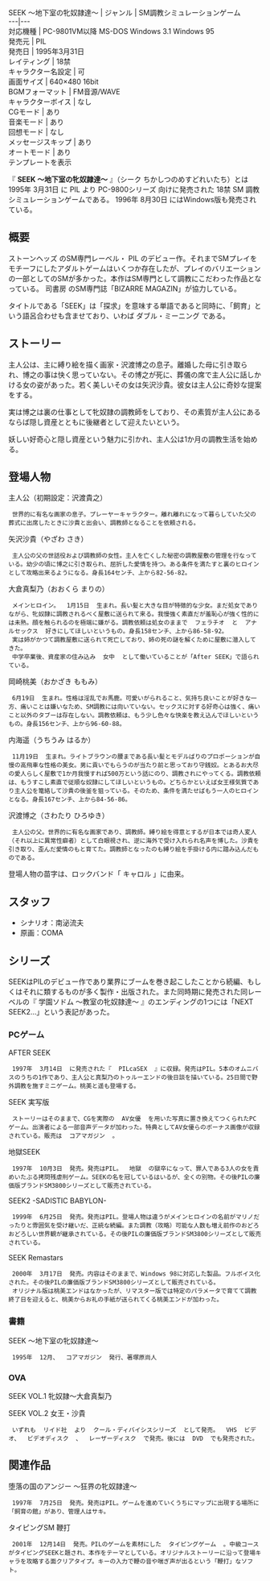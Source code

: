 SEEK 〜地下室の牝奴隷達〜  |  ジャンル  |  SM調教シミュレーションゲーム   
---|---  
対応機種  |  PC-9801VM以降  MS-DOS  Windows 3.1  Windows 95   
発売元  |  PIL   
発売日  |  1995年3月31日   
レイティング  |  18禁   
キャラクター名設定  |  可   
画面サイズ  |  640×480 16bit   
BGMフォーマット  |  FM音源/WAVE   
キャラクターボイス  |  なし   
CGモード  |  あり   
音楽モード  |  あり   
回想モード  |  なし   
メッセージスキップ  |  あり   
オートモード  |  あり   
テンプレートを表示  
  
『 **SEEK 〜地下室の牝奴隷達〜** 』（シーク ちかしつのめすどれいたち）とは  1995年  3月31日  に  PIL  より
PC-9800シリーズ  向けに発売された  18禁  SM  調教シミュレーションゲームである。  1996年  8月30日
にはWindows版も発売されている。

##  概要  

ストーンヘッズ  のSM専門レーベル・  PIL
のデビュー作。それまでSMプレイをモチーフにしたアダルトゲームはいくつか存在したが、プレイのバリエーションの一部としてのSMが多かった。本作はSM専門として調教にこだわった作品となっている。
司書房  のSM専門誌「BIZARRE MAGAZIN」が協力している。

タイトルである「SEEK」は「探求」を意味する単語であると同時に、「飼育」という語呂合わせも含ませており、いわば  ダブル・ミーニング  である。

##  ストーリー  

主人公は、主に縛り絵を描く画家・沢渡博之の息子。離婚した母に引き取られ、博之の事は快く思っていない。その博之が死に、葬儀の席で主人公に話しかける女の姿があった。若く美しいその女は矢沢沙貴。彼女は主人公に奇妙な提案をする。

実は博之は裏の仕事として牝奴隷の調教師をしており、その素質が主人公にあるならば隠し資産とともに後継者として迎えたいという。

妖しい好奇心と隠し資産という魅力に引かれ、主人公は1か月の調教生活を始める。

##  登場人物  

主人公（初期設定：沢渡貴之）

     世界的に有名な画家の息子。プレーヤーキャラクター。離れ離れになって暮らしていた父の葬式に出席したときに沙貴と出会い、調教師となることを依頼される。 
矢沢沙貴（やざわ さき）

     主人公の父の世話役および調教師の女性。主人を亡くした秘密の調教屋敷の管理を行なっている。幼少の頃に博之に引き取られ、屈折した愛情を持つ。ある条件を満たすと裏のヒロインとして攻略出来るようになる。身長164センチ、上から82-56-82。 
大倉真梨乃（おおくら まりの）

     メインヒロイン。  1月15日  生まれ。長い髪と大きな目が特徴的な少女。まだ処女でありながら、牝奴隷に調教されるべく屋敷に送られて来る。我慢強く素直だが羞恥心が強く性的には未熟。顔を触られるのを極端に嫌がる。調教依頼は処女のままで  フェラチオ  と  アナルセックス  好きにしてほしいというもの。身長158センチ、上から86-58-92。 
     実は姉がかつて調教屋敷に送られて死亡しており、姉の死の謎を解くために屋敷に潜入してきた。 
     中学卒業後、資産家の住み込み  女中  として働いていることが「After SEEK」で語られている。 
岡崎桃美（おかざき ももみ）

     6月19日  生まれ。性格は淫乱でお馬鹿。可愛いがられること、気持ち良いことが好きな一方、痛いことは嫌いなため、SM調教には向いていない。セックスに対する好奇心は強く、痛いこと以外のタブーは存在しない。調教依頼は、もう少し色々な快楽を教え込んでほしいというもの。身長156センチ、上から96-60-88。 
内海遥（うちうみ はるか）

     11月19日  生まれ。ライトブラウンの腰まである長い髪とモデルばりのプロポーションが自慢の高飛車な性格の美女。男に貢いでもらうのが当たり前と思っており守銭奴。とあるお大尽の愛人らしく屋敷で1か月我慢すれば500万という話にのり、調教されにやってくる。調教依頼は、もうすこし素直で従順な奴隷にしてほしいというもの。どちらかといえば女王様気質であり主人公を篭絡して沙貴の後釜を狙っている。そのため、条件を満たせばもう一人のヒロインとなる。身長167センチ、上から84-56-86。 
沢渡博之（さわたり ひろゆき）

     主人公の父。世界的に有名な画家であり、調教師。縛り絵を得意とするが日本では奇人変人（それ以上に異常性癖者）として白眼視され、逆に海外で受け入れられ名声を博した。沙貴を引き取り、歪んだ愛情のもと育てた。調教師となったのも縛り絵を手掛ける内に踏み込んだものである。 

登場人物の苗字は、ロックバンド「  キャロル  」に由来。

##  スタッフ  

  * シナリオ：南泌流夫 
  * 原画：COMA 

##  シリーズ  

SEEKはPILのデビュー作であり業界にブームを巻き起こしたことから続編、もしくはそれに類するものが多く製作・出版された。また同時期に発売された同レーベルの『
学園ソドム 〜教室の牝奴隷達〜  』のエンディングの1つには「NEXT SEEK2…」という表記があった。

###  PCゲーム  

AFTER SEEK

     1997年  3月14日  に発売された『  PILcaSEX  』に収録。発売はPIL。5本のオムニバスのうちの1作であり、主人公と真梨乃のトゥルーエンドの後日談を描いている。25日間で野外調教を施すミニゲーム。桃美と遥も登場する。 
SEEK 実写版

     ストーリーはそのままで、CGを実際の  AV女優  を用いた写真に置き換えてつくられたPCゲーム。出演者による一部音声データが加わった。特典としてAV女優らのボーナス画像が収録されている。販売は  コアマガジン  。 
地獄SEEK

     1997年  10月3日  発売。発売はPIL。  地獄  の獄卒になって、罪人である3人の女を責めいたぶる拷問残虐刑ゲーム。SEEKの名を冠しているはいるが、全くの別物。その後PILの廉価版ブランドSM3800シリーズとして販売されている。 
SEEK2 -SADISTIC BABYLON-

     1999年  6月25日  発売。発売はPIL。登場人物は違うがメインヒロインの名前がマリノだったりと雰囲気を受け継いだ、正統な続編。また調教（攻略）可能な人数も増え前作のおどろおどろしい世界観が継承されている。その後PILの廉価版ブランドSM3800シリーズとして販売されている。 
SEEK Remastars

     2000年  3月17日  発売。内容はそのままで、Windows 98に対応した製品。フルボイス化された。その後PILの廉価版ブランドSM3800シリーズとして販売されている。 
     オリジナル版は桃美エンドはなかったが、リマスター版では特定のパラメータで育てて調教終了日を迎えると、桃美からお礼の手紙が送られてくる桃美エンドが加わった。 

###  書籍  

SEEK 〜地下室の牝奴隷達〜

     1995年  12月、  コアマガジン  発行、著塚原尚人 

###  OVA  

SEEK VOL.1 牝奴隷〜大倉真梨乃

SEEK VOL.2 女王・沙貴

     いずれも  リイド社  より  クール・ディバイシスシリーズ  として発売。  VHS  ビデオ、  ビデオディスク  、  レーザーディスク  で発売。後には  DVD  でも発売された。 

##  関連作品  

堕落の国のアンジー 〜狂界の牝奴隷達〜

     1997年  7月25日  発売。発売はPIL。ゲームを進めていくうちにマップに出現する場所に「飼育の館」があり、管理人はサキ。 
タイピングSM 鞭打

     2001年  12月14日  発売。PILのゲームを素材にした  タイピングゲーム  。中級コースがタイピングSEEKと題され、本作をテーマとしている。オリジナルストーリーに沿って登場キャラを攻略する面クリアタイプ。キーの入力で鞭の音や喘ぎ声が出るという「鞭打」なソフト。 


